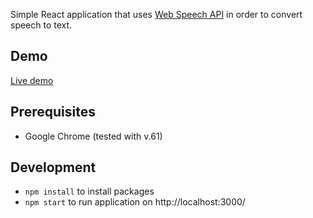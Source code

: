 Simple React application that uses [Web Speech API](https://w3c.github.io/speech-api/speechapi.html) in order to convert speech to text.

## Demo
[Live demo](http://linko.me/apps/speechtotext)

## Prerequisites
- Google Chrome (tested with v.61) 

## Development
- `npm install` to install packages
- `npm start` to run application on http://localhost:3000/
